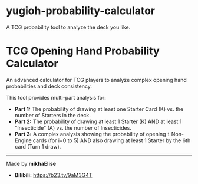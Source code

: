 # yugioh-probability-calculator
A TCG probability tool to analyze the deck you like.
# TCG Opening Hand Probability Calculator

An advanced calculator for TCG players to analyze complex opening hand probabilities and deck consistency.

This tool provides multi-part analysis for:
* **Part 1:** The probability of drawing at least one Starter Card (K) vs. the number of Starters in the deck.
* **Part 2:** The probability of drawing at least 1 Starter (K) AND at least 1 "Insecticide" (A) vs. the number of Insecticides.
* **Part 3:** A complex analysis showing the probability of opening `i` Non-Engine cards (for i=0 to 5) AND also drawing at least 1 Starter by the 6th card (Turn 1 draw).

---

Made by **mikhaElise**
* **Bilibili:** https://b23.tv/9aM3G4T
